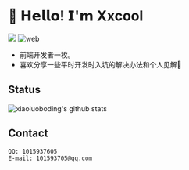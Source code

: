 # 🥳 𝗛𝗲𝗹𝗹𝗼! 𝗜'𝗺 Xxcool
[![](https://img.shields.io/badge/-@Xxcool-%23181717?style=flat-square&logo=github)](https://github.com/Xxcool)
![web](https://img.shields.io/badge/-web-%232c3e50?style=flat-square&logo=WEB)

- 前端开发者一枚。
- 喜欢分享一些平时开发时入坑的解决办法和个人见解🧐

## Status

![xiaoluoboding's github stats](https://github-readme-stats.vercel.app/api?username=Xxcool&show_icons=true&title_color=fff&icon_color=79ff97&text_color=9f9f9f&bg_color=151515)

## Contact

	QQ: 1015937605
	E-mail: 101593705@qq.com
